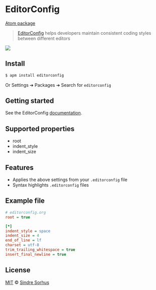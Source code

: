 # EditorConfig

[Atom package](https://atom.io/packages/editorconfig)

> [EditorConfig](http://editorconfig.org) helps developers maintain consistent coding styles between different editors

![](https://f.cloud.github.com/assets/170270/2327994/dfe40cb4-a3f6-11e3-862f-894999973373.png)


## Install

```bash
$ apm install editorconfig
```

Or Settings ➔ Packages ➔ Search for `editorconfig`


## Getting started

See the EditorConfig [documentation](http://editorconfig.org).


## Supported properties

- root
- indent_style
- indent_size


## Features

- Applies the above settings from your `.editorconfig` file
- Syntax highlights `.editorconfig` files


## Example file

```ini
# editorconfig.org
root = true

[*]
indent_style = space
indent_size = 4
end_of_line = lf
charset = utf-8
trim_trailing_whitespace = true
insert_final_newline = true
```


## License

[MIT](http://opensource.org/licenses/MIT) © [Sindre Sorhus](http://sindresorhus.com)
